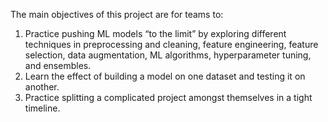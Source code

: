 The main objectives of this project are for teams to:
1.	Practice pushing ML models “to the limit” by exploring different techniques in preprocessing and cleaning, feature engineering, feature selection, data augmentation, ML algorithms, hyperparameter tuning, and ensembles.
2.	Learn the effect of building a model on one dataset and testing it on another.
3.	Practice splitting a complicated project amongst themselves in a tight timeline.
